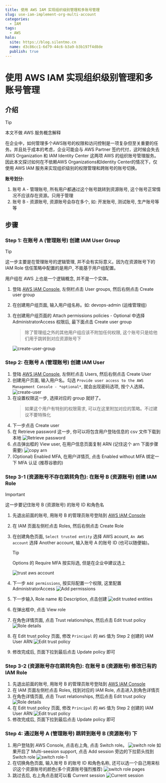 ```yaml
---
title: 使用 AWS IAM 实现组织级别管理和多账号管理
slug: use-iam-implement-org-multi-account
categories:
  - IAM
tags:
  - AWS
halo:
  site: https://blog.silentmo.cn
  name: d3c86cc1-6d79-44c6-b3a9-b3b197f4d8de
  publish: true
---
```

<!-- [!TOP] -->

# 使用 AWS IAM 实现组织级别管理和多账号管理

## 介绍
> [!TIP]
>
> 本文不做 AWS 服务概念解释

在企业中，如何管理多个AWS账号的权限和访问控制是一项复杂但至关重要的任务。并且处于成本的考虑，企业可能会与 AWS Partner 签约代付，这时候会失去 AWS Organization 和 IAM Identity Center 这两项 AWS 的组织账号管理服务。因此本文探讨如何在不依赖AWS Organizations和Identity Center的情况下，仅使用 AWS IAM 服务来实现组织级别的权限管理和跨账号的账号切换。

**账号划分:** 
1. 账号 A - 管理账号, 所有用户都通过这个账号跳转到资源账号, 这个账号正常情况不应该存在资源。只用于管理
2. 账号 B - 资源账号, 资源账号会存在多个, 如: 开发账号, 测试账号, 生产账号等等

## 步骤

### Step 1: 在账号 A (管理账号) 创建 IAM User Group
> [!TIP]
>
> 这一步主要是在管理账号的逻辑管理, 并不会有实际意义。因为在资源账号下的 IAM Role 信任策略中配置的是用户, 不能基于用户组配置。
> 
> 用户组在 AWS 上也是一个逻辑概念, 并不是一个实体。
1. 登陆 [AWS IAM Console](https://us-east-1.console.aws.amazon.com/iam/home), 左侧栏点击 User groups, 然后右侧点击 Create user group
2. 在创建用户组页面, 输入用户组名称。如: devops-admin (运维管理组)
3. 在创建用户组页面的 Attach permissions policies - Optional 中选择 AdministratorAccess 权限后, 最下面点击 Create  user group
   > 除了管理组之外的其他用户组应该不附加任何权限, 这个账号只是给他们用于跳转到对应资源账号下

   ![create-user-group](https://gallery-lsky.silentmo.cn/i_blog/2025/07/IAM-create-user-group.png)
   

### Step 2: 在账号 A (管理账号) 创建 IAM User

1. 登陆 [AWS IAM Console](https://us-east-1.console.aws.amazon.com/iam/home), 左侧栏点击 Users, 然后右侧点击 Create User
2. 创建用户页面, 输入用户名。勾选 `Provide user access to the AWS Management Console - *optional*`, 就会出现密码选项, 按个人选择。
   ![create-user](https://gallery-lsky.silentmo.cn/i_blog/2025/07/IAM-create-user-1.png)
3. 在设置权限这一步, 选择对应的 group 就好了。
   > 如果这个用户有特别的权限需求, 可以在这里附加对应的策略。不过建议不要特殊化
4. 下一步点击 Create user
5. 在 Retrieve password 这一步, 你可以将包含用户登陆信息的 csv 文件下载到本地
   ![Retrieve password](https://gallery-lsky.silentmo.cn/i_blog/2025/07/IAM-create-user-4.png)
6. 点击弹出框的 View user, 在用户信息页面复制 ARN (记住这个 arn 下面步骤需要)
   ![copy arn](https://gallery-lsky.silentmo.cn/i_blog/2025/07/IAM-create-user-5.png)
7. (Optional) Enabled MFA, 在用户详情页, 点击 Enabled without MFA 绑定一下 MFA 认证 (推荐谷歌的)

### Step 3-1 (资源账号不存在跳转角色): 在账号 B (资源账号) 创建 IAM Role
> [!IMPORTANT]
>
> 这一步要记住账号 B (资源账号) 的账号 ID 和角色名

1. 先退出前面的账号, 用账号 B 的管理员账号登陆到  [AWS IAM Console](https://us-east-1.console.aws.amazon.com/iam/home)
2. 在 IAM 页面左侧栏点击 Roles, 然后右侧点击 Create Role
3. 在创建角色页面, `Select trusted entity` 选择 AWS acount, `An AWS account` 选择 Another account, 输入账号 A 的账号 ID (也可以随便输)。
   
   > [!TIP]
   >
   > Options 的 Require MFA 按实际选, 但是在企业中建议选上
   
   ![trust aws account](https://gallery-lsky.silentmo.cn/i_blog/2025/07/IAM-create-role-1.png)
4. 下一步 `Add permissions`, 按实际配置一个权限, 这里配置 AdministratorAccess
   ![Add permissions](https://gallery-lsky.silentmo.cn/i_blog/2025/07/IAM-create-role-2.png)
5. 下一步输入 Role name 和 Description, 点击创建
   ![edit trusted entities](https://gallery-lsky.silentmo.cn/i_blog/2025/07/IAM-create-role-3.png)
6. 在弹出框中, 点击 View role
7. 在角色详情页面, 点击 Trust relationships, 然后点击 Edit trust policy
   ![Role details](https://gallery-lsky.silentmo.cn/i_blog/2025/07/IAM-create-role-4.png)
8. 在 Edit trust policy 页面, 修改 `Principal` 的 `AWS` 值为 Step 2 创建的 IAM User ARN
   ![Edit trust policy](https://gallery-lsky.silentmo.cn/i_blog/2025/07/IAM-create-role-5.png)
9. 修改完成后, 页面下拉到最后点击 Update policy 即可

### Step 3-2 (资源账号存在跳转角色): 在账号 B (资源账号) 修改已有的 IAM Role
1. 先退出前面的账号, 用账号 B 的管理员账号登陆到  [AWS IAM Console](https://us-east-1.console.aws.amazon.com/iam/home)
2. 在 IAM 页面左侧栏点击 Roles, 找到对应的 IAM Role, 点击进入到角色详情页
3. 在角色详情页面, 点击 Trust relationships, 然后点击 Edit trust policy
   ![Role details](https://gallery-lsky.silentmo.cn/i_blog/2025/07/IAM-create-role-4.png)
4. 在 Edit trust policy 页面, 修改 `Principal` 的 `AWS` 值为 Step 2 创建的 IAM User ARN
   ![Edit trust policy](https://gallery-lsky.silentmo.cn/i_blog/2025/07/IAM-create-role-5.png)
5. 修改完成后, 页面下拉到最后点击 Update policy 即可

### Step 4: 通过账号 A (管理账号) 跳转到账号 B (资源账号) 下
1. 用户登陆到 AWS Console, 点击右上角, 点击 Switch role。
   ![switch role](https://gallery-lsky.silentmo.cn/i_blog/2025/07/IAM-switch-role-2.png)
   如果开启了 Multi-seesion support, 点击 Add session 旁边的下拉箭头找到 Switch role
   ![switch role-1](https://gallery-lsky.silentmo.cn/i_blog/2025/07/IAM-switch-role-1.png)
2. 在切换角色页面, 输入账号 B 的账号 ID 和角色名称, 还可以选一个自己用来标识这个资源账号的颜色(多个资源账号强烈推荐)
   ![switch role pages](https://gallery-lsky.silentmo.cn/i_blog/2025/07/IAM-switch-role-3.png)
3. 跳过去后, 右上角点击就可以看 Current session
   ![Current session](https://gallery-lsky.silentmo.cn/i_blog/2025/07/IAM-switch-role-4.png)
